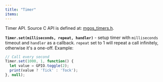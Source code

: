 ```yaml
---
title: "Timer"
items:
---
```


 Timer API. Source C API is defined at:
 [mgos_timers.h](https://github.com/cesanta/mongoose-os/blob/master/fw/src/mgos_timers.h).



 **`Timer.set(milliseconds, repeat, handler)`**  -
 setup timer with `milliseconds` timeout and `handler` as a callback.
 `repeat` set to 1 will repeat a call infinitely, otherwise it's a one-off.
 Example:
 ```javascript
 // Call every second
 Timer.set(1000, 1, function() {
   let value = GPIO.toggle(2);
   print(value ? 'Tick' : 'Tock');
 }, null);
 ```

